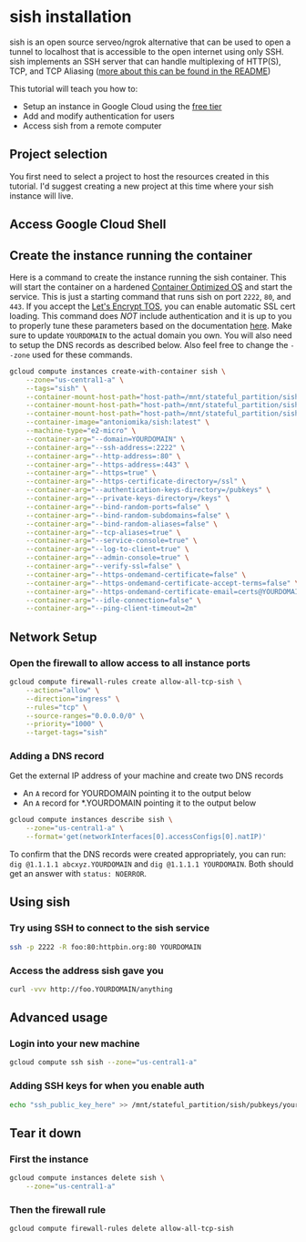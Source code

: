 # sish installation

sish is an open source serveo/ngrok alternative that can be used to open a tunnel
to localhost that is accessible to the open internet using only SSH. sish implements
an SSH server that can handle multiplexing of HTTP(S), TCP, and TCP Aliasing
([more about this can be found in the README](https://github.com/antoniomika/sish/blob/main/README.md))

This tutorial will teach you how to:

* Setup an instance in Google Cloud using the [free tier](https://cloud.google.com/free)
* Add and modify authentication for users
* Access sish from a remote computer

## Project selection

You first need to select a project to host the resources created in this tutorial.
I'd suggest creating a new project at this time where your sish instance will live.
<walkthrough-project-setup></walkthrough-project-setup>

## Access Google Cloud Shell

<walkthrough-auto-open-cloud-shell></walkthrough-auto-open-cloud-shell>

## Create the instance running the container

Here is a command to create the instance running the sish container. This will start the container
on a hardened [Container Optimized OS](https://cloud.google.com/container-optimized-os/docs) and start
the service. This is just a starting command that runs sish on port `2222`, `80`, and `443`. If you
accept the [Let's Encrypt TOS](https://letsencrypt.org/repository/), you can enable automatic SSL cert loading.
This command does *NOT* include authentication and it is up to you to properly tune these parameters based on
the documentation [here](https://github.com/antoniomika/sish#cli-flags). Make sure to update `YOURDOMAIN`
to the actual domain you own. You will also need to setup the DNS records as described below. Also feel free
to change the `--zone` used for these commands.

```bash
gcloud compute instances create-with-container sish \
    --zone="us-central1-a" \
    --tags="sish" \
    --container-mount-host-path="host-path=/mnt/stateful_partition/sish/ssl,mount-path=/ssl" \
    --container-mount-host-path="host-path=/mnt/stateful_partition/sish/keys,mount-path=/keys" \
    --container-mount-host-path="host-path=/mnt/stateful_partition/sish/pubkeys,mount-path=/pubkeys" \
    --container-image="antoniomika/sish:latest" \
    --machine-type="e2-micro" \
    --container-arg="--domain=YOURDOMAIN" \
    --container-arg="--ssh-address=:2222" \
    --container-arg="--http-address=:80" \
    --container-arg="--https-address=:443" \
    --container-arg="--https=true" \
    --container-arg="--https-certificate-directory=/ssl" \
    --container-arg="--authentication-keys-directory=/pubkeys" \
    --container-arg="--private-keys-directory=/keys" \
    --container-arg="--bind-random-ports=false" \
    --container-arg="--bind-random-subdomains=false" \
    --container-arg="--bind-random-aliases=false" \
    --container-arg="--tcp-aliases=true" \
    --container-arg="--service-console=true" \
    --container-arg="--log-to-client=true" \
    --container-arg="--admin-console=true" \
    --container-arg="--verify-ssl=false" \
    --container-arg="--https-ondemand-certificate=false" \
    --container-arg="--https-ondemand-certificate-accept-terms=false" \
    --container-arg="--https-ondemand-certificate-email=certs@YOURDOMAIN" \
    --container-arg="--idle-connection=false" \
    --container-arg="--ping-client-timeout=2m"
```

## Network Setup

### Open the firewall to allow access to all instance ports

```bash
gcloud compute firewall-rules create allow-all-tcp-sish \
    --action="allow" \
    --direction="ingress" \
    --rules="tcp" \
    --source-ranges="0.0.0.0/0" \
    --priority="1000" \
    --target-tags="sish"
```

### Adding a DNS record

Get the external IP address of your machine and create two DNS records

* An `A` record for YOURDOMAIN pointing it to the output below
* An `A` record for *.YOURDOMAIN pointing it to the output below

```bash
gcloud compute instances describe sish \
    --zone="us-central1-a" \
    --format='get(networkInterfaces[0].accessConfigs[0].natIP)'
```

To confirm that the DNS records were created appropriately, you can run:  
`dig @1.1.1.1 abcxyz.YOURDOMAIN` and `dig @1.1.1.1 YOURDOMAIN`. Both should get an answer with `status: NOERROR`. 

## Using sish

### Try using SSH to connect to the sish service

```bash
ssh -p 2222 -R foo:80:httpbin.org:80 YOURDOMAIN
```

### Access the address sish gave you

```bash
curl -vvv http://foo.YOURDOMAIN/anything
```

## Advanced usage

### Login into your new machine

```bash
gcloud compute ssh sish --zone="us-central1-a"
```

### Adding SSH keys for when you enable auth

```bash
echo "ssh_public_key_here" >> /mnt/stateful_partition/sish/pubkeys/your_user.keys
```

## Tear it down

### First the instance

```bash
gcloud compute instances delete sish \
    --zone="us-central1-a"
```

### Then the firewall rule

```bash
gcloud compute firewall-rules delete allow-all-tcp-sish
```
